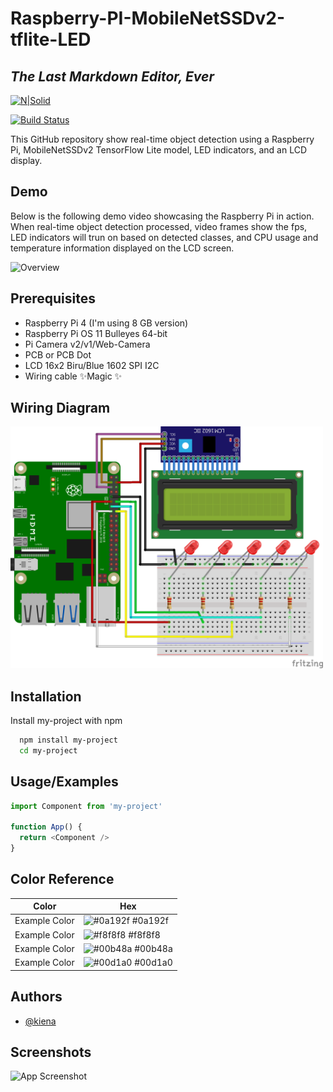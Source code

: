 # Raspberry-PI-MobileNetSSDv2-tflite-LED
## _The Last Markdown Editor, Ever_

[![N|Solid](https://cldup.com/dTxpPi9lDf.thumb.png)](https://nodesource.com/products/nsolid)

[![Build Status](https://travis-ci.org/joemccann/dillinger.svg?branch=master)](https://travis-ci.org/joemccann/dillinger)

This GitHub repository show real-time object detection using a Raspberry Pi, MobileNetSSDv2 TensorFlow Lite model, LED indicators, and an LCD display.


## Demo
Below is the following demo video showcasing the Raspberry Pi in action. When real-time object detection processed, video frames show the fps, LED indicators will trun on based on detected classes, and CPU usage and temperature information displayed on the LCD screen.

<img src=".image/demo_video_gif.gif" alt="Overview" width="700">

## Prerequisites
- Raspberry Pi 4 (I'm using 8 GB version)
- Raspberry Pi OS 11 Bulleyes 64-bit
- Pi Camera v2/v1/Web-Camera
- PCB or PCB Dot
- LCD 16x2 Biru/Blue 1602 SPI I2C
- Wiring cable ✨Magic ✨

## Wiring Diagram

<img src=".image/sketch_github_bb.png" alt="Overview" width="500">

## Installation

Install my-project with npm

```bash
  npm install my-project
  cd my-project
```
    
## Usage/Examples

```javascript
import Component from 'my-project'

function App() {
  return <Component />
}
```

## Color Reference

| Color             | Hex                                                                |
| ----------------- | ------------------------------------------------------------------ |
| Example Color | ![#0a192f](https://via.placeholder.com/10/0a192f?text=+) #0a192f |
| Example Color | ![#f8f8f8](https://via.placeholder.com/10/f8f8f8?text=+) #f8f8f8 |
| Example Color | ![#00b48a](https://via.placeholder.com/10/00b48a?text=+) #00b48a |
| Example Color | ![#00d1a0](https://via.placeholder.com/10/00b48a?text=+) #00d1a0 |


## Authors

- [@kiena](https://github.com/kiena-dev)


## Screenshots

![App Screenshot](https://via.placeholder.com/468x300?text=App+Screenshot+Here)

